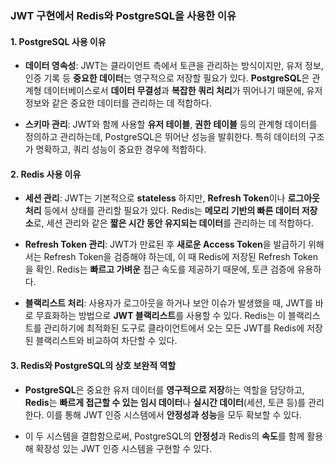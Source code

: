 
### JWT 구현에서 Redis와 PostgreSQL을 사용한 이유

#### 1. PostgreSQL 사용 이유

- **데이터 영속성**: 
  JWT는 클라이언트 측에서 토큰을 관리하는 방식이지만, 유저 정보, 인증 기록 등 **중요한 데이터**는 영구적으로 저장할 필요가 있다. **PostgreSQL**은 관계형 데이터베이스로서 **데이터 무결성**과 **복잡한 쿼리 처리**가 뛰어나기 때문에, 유저 정보와 같은 중요한 데이터를 관리하는 데 적합하다.
  
- **스키마 관리**: 
  JWT와 함께 사용할 **유저 테이블**, **권한 테이블** 등의 관계형 데이터를 정의하고 관리하는데, PostgreSQL은 뛰어난 성능을 발휘한다. 특히 데이터의 구조가 명확하고, 쿼리 성능이 중요한 경우에 적합하다.

#### 2. Redis 사용 이유

- **세션 관리**:
  JWT는 기본적으로 **stateless** 하지만, **Refresh Token**이나 **로그아웃 처리** 등에서 상태를 관리할 필요가 있다. Redis는 **메모리 기반의 빠른 데이터 저장소**로, 세션 관리와 같은 **짧은 시간 동안 유지되는 데이터**를 관리하는 데 적합하다.
  
- **Refresh Token 관리**: 
  JWT가 만료된 후 **새로운 Access Token**을 발급하기 위해서는 Refresh Token을 검증해야 하는데, 이 때 Redis에 저장된 Refresh Token을 확인. Redis는 **빠르고 가벼운** 접근 속도를 제공하기 때문에, 토큰 검증에 유용하다.

- **블랙리스트 처리**:
  사용자가 로그아웃을 하거나 보안 이슈가 발생했을 때, JWT를 바로 무효화하는 방법으로 **JWT 블랙리스트**를 사용할 수 있다. Redis는 이 블랙리스트를 관리하기에 최적화된 도구로 클라이언트에서 오는 모든 JWT를 Redis에 저장된 블랙리스트와 비교하여 차단할 수 있다.

#### 3. Redis와 PostgreSQL의 상호 보완적 역할

- **PostgreSQL**은 중요한 유저 데이터를 **영구적으로 저장**하는 역할을 담당하고, **Redis**는 **빠르게 접근할 수 있는 임시 데이터**나 **실시간 데이터**(세션, 토큰 등)를 관리한다. 이를 통해 JWT 인증 시스템에서 **안정성과 성능**을 모두 확보할 수 있다.

- 이 두 시스템을 결합함으로써, PostgreSQL의 **안정성**과 Redis의 **속도**를 함께 활용해 확장성 있는 JWT 인증 시스템을 구현할 수 있다.
